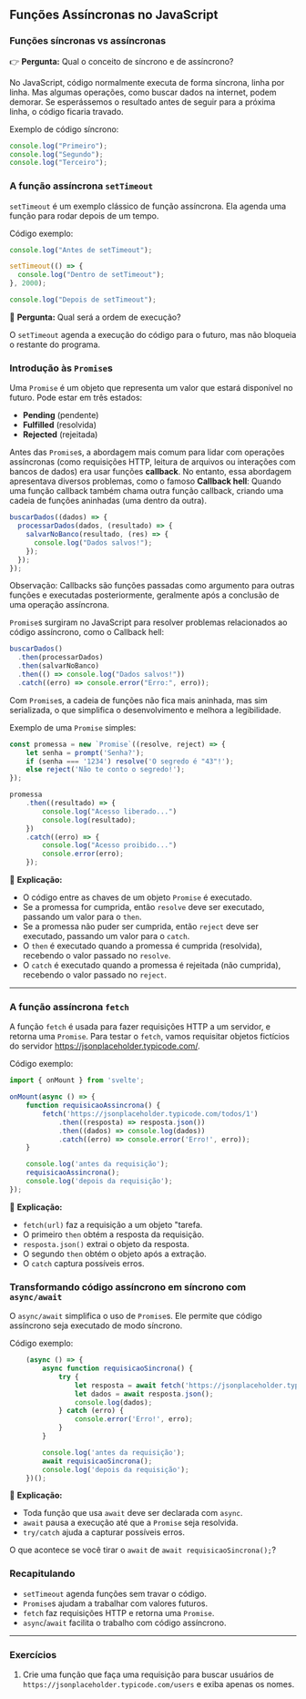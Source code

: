 ## Funções Assíncronas no JavaScript

### Funções síncronas vs assíncronas

👉 **Pergunta:** Qual o conceito de síncrono e de assíncrono?

No JavaScript, código normalmente executa de forma síncrona, linha por linha. Mas algumas operações, como buscar dados na internet, podem demorar. Se esperássemos o resultado antes de seguir para a próxima linha, o código ficaria travado.

Exemplo de código síncrono:

```js
console.log("Primeiro");
console.log("Segundo");
console.log("Terceiro");
```

### A função assíncrona `setTimeout`

`setTimeout` é um exemplo clássico de função assíncrona. Ela agenda uma função para rodar depois de um tempo.

Código exemplo:

```js
console.log("Antes de setTimeout");

setTimeout(() => {
  console.log("Dentro de setTimeout");
}, 2000);

console.log("Depois de setTimeout");
```

📌 **Pergunta:** Qual será a ordem de execução?

O `setTimeout` agenda a execução do código para o futuro, mas não bloqueia o restante do programa.

### Introdução às `Promise`s

Uma `Promise` é um objeto que representa um valor que estará disponível no futuro. Pode estar em três estados:

- **Pending** (pendente)
- **Fulfilled** (resolvida)
- **Rejected** (rejeitada)

Antes das `Promise`s, a abordagem mais comum para lidar com operações assíncronas (como requisições HTTP, leitura de arquivos ou interações com bancos de dados) era usar funções **callback**. No entanto, essa abordagem apresentava diversos problemas, como o famoso **Callback hell**: Quando uma função callback também chama outra função callback, criando uma cadeia de funções aninhadas (uma dentro da outra).

```js
buscarDados((dados) => {
  processarDados(dados, (resultado) => {
    salvarNoBanco(resultado, (res) => {
      console.log("Dados salvos!");
    });
  });
});
```

Observação: Callbacks são funções passadas como argumento para outras funções e executadas posteriormente, geralmente após a conclusão de uma operação assíncrona.

`Promise`s surgiram no JavaScript para resolver problemas relacionados ao código assíncrono, como o Callback hell:

```js
buscarDados()
  .then(processarDados)
  .then(salvarNoBanco)
  .then(() => console.log("Dados salvos!"))
  .catch((erro) => console.error("Erro:", erro));
```

Com `Promise`s, a cadeia de funções não fica mais aninhada, mas sim serializada, o que simplifica o desenvolvimento e melhora a legibilidade.

Exemplo de uma `Promise` simples:

```js
const promessa = new `Promise`((resolve, reject) => {
    let senha = prompt('Senha?');
    if (senha === '1234') resolve('O segredo é "43"!');
    else reject('Não te conto o segredo!');
});

promessa
    .then((resultado) => {
        console.log("Acesso liberado...")
        console.log(resultado);
    })
    .catch((erro) => {
        console.log("Acesso proibido...")
        console.error(erro);
    });
```

📢 **Explicação:**

- O código entre as chaves de um objeto `Promise` é executado.
- Se a promessa for cumprida, então `resolve` deve ser executado, passando um valor para o `then`.
- Se a promessa não puder ser cumprida, então `reject` deve ser executado, passando um valor para o `catch`.
- O `then` é executado quando a promessa é cumprida (resolvida), recebendo o valor passado no `resolve`.
- O `catch` é executado quando a promessa é rejeitada (não cumprida), recebendo o valor passado no `reject`.

---

### A função assíncrona `fetch`

A função `fetch` é usada para fazer requisições HTTP a um servidor, e retorna uma `Promise`. Para testar o `fetch`, vamos requisitar objetos fictícios do servidor https://jsonplaceholder.typicode.com/.

Código exemplo:

```js
import { onMount } from 'svelte';

onMount(async () => {
    function requisicaoAssincrona() {
        fetch('https://jsonplaceholder.typicode.com/todos/1')
            .then((resposta) => resposta.json())
            .then((dados) => console.log(dados))
            .catch((erro) => console.error('Erro!', erro));
    }

    console.log('antes da requisição');
    requisicaoAssincrona();
    console.log('depois da requisição');
});
```

📌 **Explicação:**

- `fetch(url)` faz a requisição a um objeto "tarefa.
- O primeiro `then` obtém a resposta da requisição.
- `resposta.json()` extrai o objeto da resposta.
- O segundo `then` obtém o objeto após a extração.
- O `catch` captura possíveis erros.

### Transformando código assíncrono em síncrono com `async/await`

O `async/await` simplifica o uso de `Promise`s. Ele permite que código assíncrono seja executado de modo síncrono.

Código exemplo:

```js
    (async () => {
        async function requisicaoSincrona() {
            try {
                let resposta = await fetch('https://jsonplaceholder.typicode.com/todos/1');
                let dados = await resposta.json();
                console.log(dados);
            } catch (erro) {
                console.error('Erro!', erro);
            }
        }

        console.log('antes da requisição');
        await requisicaoSincrona();
        console.log('depois da requisição');
    })();
```

📌 **Explicação:**
- Toda função que usa `await` deve ser declarada com `async`.
- `await` pausa a execução até que a `Promise` seja resolvida.
- `try/catch` ajuda a capturar possíveis erros.

O que acontece se você tirar o `await` de `await requisicaoSincrona();`?

### Recapitulando

- `setTimeout` agenda funções sem travar o código.
- `Promise`s ajudam a trabalhar com valores futuros.
- `fetch` faz requisições HTTP e retorna uma `Promise`.
- `async`/`await` facilita o trabalho com código assíncrono.

---

### Exercícios

1. Crie uma função que faça uma requisição para buscar usuários de `https://jsonplaceholder.typicode.com/users` e exiba apenas os nomes.